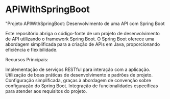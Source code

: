 # APiWithSpringBoot

"Projeto APIWithSpringBoot: Desenvolvimento de uma API com Spring Boot

Este repositório abriga o código-fonte de um projeto de desenvolvimento de API utilizando o framework Spring Boot. O Spring Boot oferece uma abordagem simplificada para a criação de APIs em Java, proporcionando eficiência e flexibilidade.

Recursos Principais:

Implementação de serviços RESTful para interação com a aplicação.
Utilização de boas práticas de desenvolvimento e padrões de projeto.
Configuração simplificada, graças à abordagem de convenção sobre configuração do Spring Boot.
Integração de funcionalidades específicas para atender aos requisitos do projeto.
